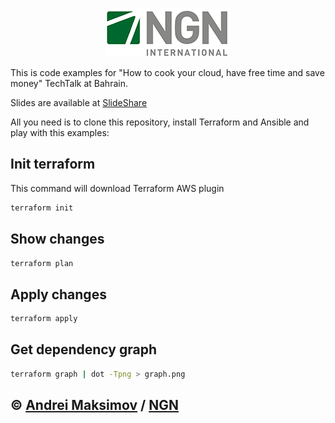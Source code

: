 <p align="center">
  <a href="http://www.ngn.com.tr/" target="_blank"><img src="https://github.com/andreivmaksimov/ngn-bibf-techtalk-how-to-cook-your-cloud/raw/master/NGN_logo.png"></a>
</p>
This is code examples for "How to cook your cloud, have free time and save money" TechTalk at Bahrain. 

Slides are available at [SlideShare](https://www.slideshare.net/andreimaksimov3/how-to-cook-your-cloud-have-free-time-and-save-money)

All you need is to clone this repository, install Terraform and Ansible and play with this examples:

## Init terraform

This command will download Terraform AWS plugin

```sh
terraform init
```

## Show changes

```sh
terraform plan
```

## Apply changes

```sh
terraform apply
```

## Get dependency graph

```sh
terraform graph | dot -Tpng > graph.png
```

&copy; [Andrei Maksimov](https://www.linkedin.com/in/avmaksimov/) / [NGN](http://www.ngn.com.tr/)
--